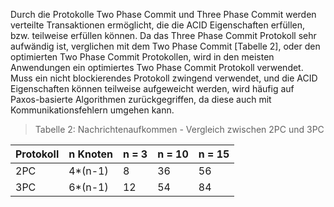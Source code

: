 Durch die Protokolle Two Phase Commit und Three Phase Commit werden verteilte Transaktionen ermöglicht, die die ACID Eigenschaften erfüllen, bzw. teilweise erfüllen können. Da das Three Phase Commit Protokoll sehr aufwändig ist, verglichen mit dem Two Phase Commit [Tabelle 2], oder den optimierten Two Phase Commit Protokollen, wird in den meisten Anwendungen ein optimiertes Two Phase Commit Protokoll verwendet. Muss ein nicht blockierendes Protokoll zwingend verwendet, und die ACID Eigenschaften können teilweise aufgeweicht werden, wird häufig auf Paxos-basierte Algorithmen zurückgegriffen, da diese auch mit Kommunikationsfehlern umgehen kann.  
  
>Tabelle 2: Nachrichtenaufkommen - Vergleich zwischen 2PC und 3PC  

| Protokoll | n Knoten | n = 3 | n = 10 | n = 15 |
|-----------|----------|-------|--------|--------|
| 2PC       | 4*(n-1)  | 8     | 36     | 56     |
| 3PC       | 6*(n-1)  | 12    | 54     | 84     |